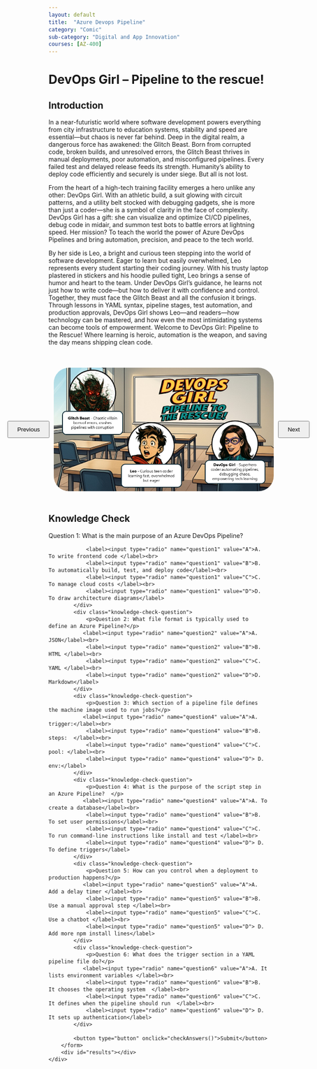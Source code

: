 ```yaml
---
layout: default
title:  "Azure Devops Pipeline"
category: "Comic"
sub-category: "Digital and App Innovation"
courses: [AZ-400]
---
```



# DevOps Girl – Pipeline to the rescue!

## Introduction
In a near-futuristic world where software development powers everything from city infrastructure to education systems, stability and speed are essential—but chaos is never far behind. Deep in the digital realm, a dangerous force has awakened: the Glitch Beast. Born from corrupted code, broken builds, and unresolved errors, the Glitch Beast thrives in manual deployments, poor automation, and misconfigured pipelines. Every failed test and delayed release feeds its strength. Humanity’s ability to deploy code efficiently and securely is under siege.
But all is not lost.

From the heart of a high-tech training facility emerges a hero unlike any other: DevOps Girl. With an athletic build, a suit glowing with circuit patterns, and a utility belt stocked with debugging gadgets, she is more than just a coder—she is a symbol of clarity in the face of complexity. DevOps Girl has a gift: she can visualize and optimize CI/CD pipelines, debug code in midair, and summon test bots to battle errors at lightning speed. Her mission? To teach the world the power of Azure DevOps Pipelines and bring automation, precision, and peace to the tech world.

By her side is Leo, a bright and curious teen stepping into the world of software development. Eager to learn but easily overwhelmed, Leo represents every student starting their coding journey. With his trusty laptop plastered in stickers and his hoodie pulled tight, Leo brings a sense of humor and heart to the team. Under DevOps Girl’s guidance, he learns not just how to write code—but how to deliver it with confidence and control.
Together, they must face the Glitch Beast and all the confusion it brings. Through lessons in YAML syntax, pipeline stages, test automation, and production approvals, DevOps Girl shows Leo—and readers—how technology can be mastered, and how even the most intimidating systems can become tools of empowerment.
Welcome to DevOps Girl: Pipeline to the Rescue!
Where learning is heroic, automation is the weapon, and saving the day means shipping clean code.


<html lang="en">
<head>
    <meta charset="UTF-8">
    <meta name="viewport" content="width=device-width, initial-scale=1.0">
    <title>Image Carousel</title>
    <style>
        .carousel-container {
            display: flex;
            align-items: center;
            justify-content: center;
            margin-top: 50px;
        }
        .carousel-image {
            width: 800px;
            max-height: 700px;
            transition: transform 0.3s ease;
            cursor: pointer;
         border-radius: 35px;
        }
        .carousel-image.enlarged {
            transform: scale(1.5);
        }
        .carousel-button {
            padding: 10px 20px;
            margin: 0 10px;
            cursor: pointer;
        }
        .knowledge-check {
            margin-top: 50px;
        }
        .knowledge-check-question {
            margin-bottom: 20px;
        }
        .correct {
            color: green;
        }
        .incorrect {
            color: red;
        }
    </style>
</head>
<body>
    <div class="carousel-container">
        <button class="carousel-button" onclick="prevImage()">Previous</button>
        <img id="carousel" class="carousel-image" src="./images/ado1.JPG" alt="Image Carousel" onclick="toggleEnlarge()" class="img-fluid">
        <button class="carousel-button" onclick="nextImage()">Next</button>
    </div>

  <div class="knowledge-check">
        <h2>Knowledge Check</h2>
        <form id="knowledgeCheckForm">
            <div class="knowledge-check-question">
                <p>Question 1: What is the main purpose of an Azure DevOps Pipeline?</p>
                
                <label><input type="radio" name="question1" value="A">A. To write frontend code </label><br>
                <label><input type="radio" name="question1" value="B">B. To automatically build, test, and deploy code</label><br>
                <label><input type="radio" name="question1" value="C">C. To manage cloud costs </label><br>
                <label><input type="radio" name="question1" value="D">D. To draw architecture diagrams</label>
            </div>
            <div class="knowledge-check-question">
                <p>Question 2: What file format is typically used to define an Azure Pipeline?</p>
               <label><input type="radio" name="question2" value="A">A. JSON</label><br>
                <label><input type="radio" name="question2" value="B">B. HTML </label><br>
                <label><input type="radio" name="question2" value="C">C. YAML </label><br>
                <label><input type="radio" name="question2" value="D">D. Markdown</label>
            </div>
            <div class="knowledge-check-question">
                <p>Question 3: Which section of a pipeline file defines the machine image used to run jobs?</p>
               <label><input type="radio" name="question4" value="A">A. trigger:</label><br>
                <label><input type="radio" name="question4" value="B">B. steps:  </label><br>
                <label><input type="radio" name="question4" value="C">C. pool: </label><br>
                <label><input type="radio" name="question4" value="D"> D. env:</label>
            </div>
            <div class="knowledge-check-question">
                <p>Question 4: What is the purpose of the script step in an Azure Pipeline?  </p>
               <label><input type="radio" name="question4" value="A">A. To create a database</label><br>
                <label><input type="radio" name="question4" value="B">B. To set user permissions</label><br>
                <label><input type="radio" name="question4" value="C">C. To run command-line instructions like install and test </label><br>
                <label><input type="radio" name="question4" value="D"> D. To define triggers</label>
            </div>            
            <div class="knowledge-check-question">
                <p>Question 5: How can you control when a deployment to production happens?</p>
               <label><input type="radio" name="question5" value="A">A. Add a delay timer </label><br>
                <label><input type="radio" name="question5" value="B">B. Use a manual approval step </label><br>
                <label><input type="radio" name="question5" value="C">C. Use a chatbot </label><br>
                <label><input type="radio" name="question5" value="D"> D. Add more npm install lines</label>
            </div>               
            <div class="knowledge-check-question">
                <p>Question 6: What does the trigger section in a YAML pipeline file do?</p>
               <label><input type="radio" name="question6" value="A">A. It lists environment variables </label><br>
                <label><input type="radio" name="question6" value="B">B. It chooses the operating system  </label><br>
                <label><input type="radio" name="question6" value="C">C. It defines when the pipeline should run  </label><br>
                <label><input type="radio" name="question6" value="D"> D. It sets up authentication</label>
            </div>               

            <button type="button" onclick="checkAnswers()">Submit</button>
        </form>
        <div id="results"></div>
    </div>

    
  <script>
        const images = ["./images/ado1.JPG", "./images/ado2.JPG", "./images/ado3.JPG", "./images/ado4.JPG", "./images/ado5.JPG", "./images/ado6.JPG", "./images/ado7.JPG", "./images/ado8.JPG", "./images/ado9.JPG", "./images/ado10.JPG"];
        let currentIndex = 0;

        function showImage(index) {
            const carousel = document.getElementById('carousel');
            carousel.src = images[index];
        }

        function nextImage() {
            currentIndex = (currentIndex + 1) % images.length;
            showImage(currentIndex);
        }

        function prevImage() {
            currentIndex = (currentIndex - 1 + images.length) % images.length;
            showImage(currentIndex);
        }

        function toggleEnlarge() {
            const carousel = document.getElementById('carousel');
            carousel.classList.toggle('enlarged');
        }

            function checkAnswers() {
            const answers = {
                question1: 'B',
                question2: 'C',
                question3: 'C',
                question4: 'C',
                question4: 'B',
                question5: 'C'
            
               
            };

            let score = 0;
            const form = document.getElementById('knowledgeCheckForm');
            const results = document.getElementById('results');
            results.innerHTML = '';

            for (const [question, correctAnswer] of Object.entries(answers)) {
                const selected = form.querySelector(`input[name="${question}"]:checked`);
                const questionElement = form.querySelector(`input[name="${question}"][value="${correctAnswer}"]`).parentElement;
                if (selected && selected.value === correctAnswer) {
                    score++;
                    questionElement.classList.add('correct');
                } else if (selected) {
                    selected.parentElement.classList.add('incorrect');
                    questionElement.classList.add('correct');
                } else {
                    questionElement.classList.add('correct');
                }
            }

  

            results.innerHTML = `You got ${score} out of ${Object.keys(answers).length} correct.`;
        }
    </script>
</body>
</html>

